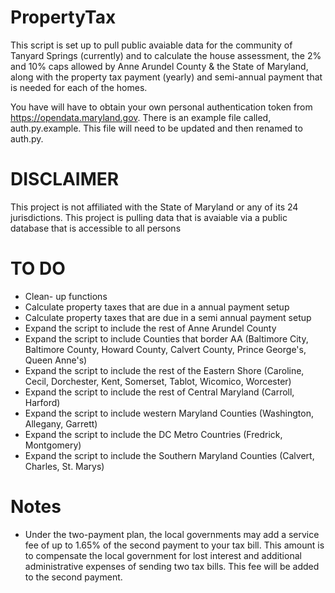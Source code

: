 # PropertyTax
This script is set up to pull public avaiable data for the community of Tanyard Springs (currently) and to calculate the house assessment, the 2% and 10% caps allowed by Anne Arundel County & the State of Maryland, along with the property tax payment (yearly) and semi-annual payment that is needed for each of the homes. 

You have will have to obtain your own personal authentication token from https://opendata.maryland.gov. There is an example file called, auth.py.example. This file will need to be updated and then renamed to auth.py. 

# DISCLAIMER
This project is not affiliated with the State of Maryland or any of its 24 jurisdictions. This project is pulling data that is avaiable via a public database that is accessible to all persons

# TO DO
* Clean- up functions
* Calculate property taxes that are due in a annual payment setup
* Calculate property taxes that are due in a semi annual payment setup
* Expand the script to include the rest of Anne Arundel County
* Expand the script to include Counties that border AA (Baltimore City, Baltimore County, Howard County, Calvert County, Prince George's, Queen Anne's)
* Expand the script to include the rest of the Eastern Shore (Caroline, Cecil, Dorchester, Kent, Somerset, Tablot, Wicomico, Worcester)
* Expand the script to include the rest of Central Maryland (Carroll, Harford)
* Expand the script to include western Maryland Counties (Washington, Allegany, Garrett)
* Expand the script to include the DC Metro Countries (Fredrick, Montgomery)
* Expand the script to include the Southern Maryland Counties (Calvert, Charles, St. Marys)

# Notes
* Under the two-payment plan, the local governments may add a service fee of up to 1.65% of the second payment to your tax bill. This amount is to compensate the local government for lost interest and additional administrative expenses of sending two tax bills. This fee will be added to the second payment.
